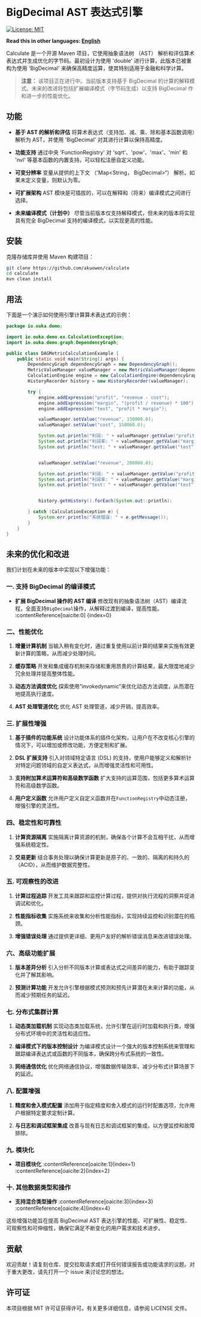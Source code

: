 # BigDecimal AST 表达式引擎

[![License: MIT](https://img.shields.io/badge/License-MIT-yellow.svg)](LICENSE)

**Read this in other languages: [English](README_CN.md)**

Calculate 是一个开源 Maven 项目，它使用抽象语法树 （AST）
解析和评估算术表达式并生成优化的字节码。最初设计为使用 'double' 进行计算，此版本已被重构为使用 'BigDecimal'
来确保高精度运算，使其特别适用于金融和科学计算。

> **注意：**
> 该项目正在进行中。当前版本支持基于 BigDecimal 的计算的解释模式。未来的改进将包括扩展编译模式（字节码生成）以支持
> BigDecimal 作和进一步的性能优化。

## 功能

- **基于 AST 的解析和评估**
  将算术表达式（支持加、减、乘、除和基本函数调用）解析为 AST，并使用 'BigDecimal' 对其进行计算以保持高精度。

- **功能支持**
  通过中央 'FunctionRegistry' 对 'sqrt'、'pow'、'max'、'min' 和 'nvl' 等基本函数的内置支持。可以轻松注册自定义功能。

- **可变分辨率**
  变量从提供的上下文 （'Map<String， BigDecimal>“） 解析。如果未定义变量，则默认为零。

- **可扩展架构**
  AST 模块是可插拔的，可以在解释和（将来）编译模式之间进行选择。

- **未来编译模式（计划中）**
  尽管当前版本仅支持解释模式，但未来的版本将实现具有完全 BigDecimal 支持的编译模式，以实现更高的性能。

## 安装

克隆存储库并使用 Maven 构建项目：

```bash
git clone https://github.com/akuowen/calculate
cd calculate
mvn clean install
```

## 用法

下面是一个演示如何使用引擎计算算术表达式的示例：

```java
package io.ouka.demo;

import io.ouka.demo.ex.CalculationException;
import io.ouka.demo.graph.DependencyGraph;

public class DAGMetricCalculationExample {
    public static void main(String[] args) {
        DependencyGraph dependencyGraph = new DependencyGraph();
        MetricValueManager valueManager = new MetricValueManager(dependencyGraph);
        CalculationEngine engine = new CalculationEngine(dependencyGraph, valueManager);
        HistoryRecorder history = new HistoryRecorder(valueManager);

        try {
            engine.addExpression("profit", "revenue - cost");
            engine.addExpression("margin", "(profit / revenue) * 100");
            engine.addExpression("test", "profit * margin");

            valueManager.setValue("revenue", 150000.0);
            valueManager.setValue("cost", 150000.0);

            System.out.println("利润: " + valueManager.getValue("profit"));
            System.out.println("利润率: " + valueManager.getValue("margin") + "%");
            System.out.println("test: " + valueManager.getValue("test"));


            valueManager.setValue("revenue", 200000.0);

            System.out.println("利润: " + valueManager.getValue("profit"));
            System.out.println("利润率: " + valueManager.getValue("margin") + "%");
            System.out.println("test: " + valueManager.getValue("test"));


            history.getHistory().forEach(System.out::println);

        } catch (CalculationException e) {
            System.err.println("系统错误: " + e.getMessage());
        }
    }
}


```



## 未来的优化和改进

我们计划在未来的版本中实现以下增强功能：

### 一. 支持 BigDecimal 的编译模式

- **扩展 BigDecimal 操作的 AST 编译**
修改现有的抽象语法树（AST）编译流程，全面支持`BigDecimal`操作，从解释过渡到编译，提高性能。​:contentReference[oaicite:0]
{index=0}

### 二、性能优化

1. **增量计算机制**
   当输入稍有变化时，通过重复使用以前计算的结果来实施有效更新计算的策略，从而减少处理时间。

2. **缓存策略**
   开发和集成缓存机制来存储和重用昂贵的计算结果，最大限度地减少冗余处理并提高整体性能。

3. **动态方法调度优化**
   探索使用“invokedynamic”来优化动态方法调度，从而潜在地提高执行速度。

4. **AST 处理管道优化**
   优化 AST 处理管道，减少开销，提高效率。

### 三. 扩展性增强

1. **基于插件的功能系统**
   设计功能体系的插件化架构，让用户在不改变核心引擎的情况下，可以增加或修改功能，方便定制和扩展。

2. **DSL 扩展支持**
   引入对领域特定语言 (DSL) 的支持，使用户能够定义和解析针对特定问题领域的自定义表达式，从而增强灵活性和可用性。

3. **支持附加算术运算符和高级数学函数**
   扩大支持的运算范围，包括更多算术运算符和高级数学函数。

4. **用户定义函数**
   允许用户定义自定义函数并在`FunctionRegistry`中动态注册，增强引擎的灵活性。

### 四、稳定性和可靠性

1. **计算资源隔离**
   实施隔离计算资源的机制，确保各个计算不会互相干扰，从而增强系统稳定性。

2. **交易更新**
   结合事务处理以确保计算更新是原子的、一致的、隔离的和持久的（ACID），从而维护数据完整性。

### 五. 可观察性的改进

1. **计算过程追踪**
   开发工具来跟踪和监控计算过程，提供对执行流程的洞察并促进调试和优化。

2. **性能指标收集**
   实施系统来收集和分析性能指标，实现持续监控和识别潜在的瓶颈。

3. **增强错误处理**
   通过提供更详细、更用户友好的解析错误消息来改进错误处理。

### 六、高级功能扩展

1. **版本差异分析**
引入分析不同版本计算或表达式之间差异的能力，有助于跟踪变化并了解其影响。

2. **预测计算功能**
   开发允许引擎根据模式预测和预先计算潜在未来计算的功能，从而减少预期任务的延迟。

### 七. 分布式集群计算

1. **动态类加载机制**
   实现动态类加载系统，允许引擎在运行时加载和执行类，增强分布式环境中的灵活性和适应性。

2. **编译模式下的版本控制设计**
   为编译模式设计一个强大的版本控制系统来管理和跟踪编译表达式或函数的不同版本，确保跨分布式系统的一致性。

3. **网络通信优化**
   优化网络通信协议，增强数据传输效率，减少分布式计算场景下的延迟。

### 八. 配置增强

1. **精度和舍入模式配置**
   添加用于指定精度和舍入模式的运行时配置选项，允许用户根据特定要求定制计算。

2. **与日志和调试框架集成**
   改善与现有日志和调试框架的集成，以方便监控和故障排除。

### 九. 模块化

- **项目模块化**
  :contentReference[oaicite:1]{index=1}​:contentReference[oaicite:2]{index=2}

### 十. 其他数据类型和操作

- **支持混合类型操作**
  :contentReference[oaicite:3]{index=3}​:contentReference[oaicite:4]{index=4}

这些增强功能旨在提高 BigDecimal AST 表达引擎的性能、可扩展性、稳定性、可观察性和可伸缩性，确保它满足不断变化的用户需求和技术进步。

## 贡献

欢迎贡献！请复刻仓库、提交拉取请求或打开任何错误报告或功能请求的议题。对于重大更改，请先打开一个 issue 来讨论您的想法。

## 许可证

本项目根据 MIT 许可证获得许可。有关更多详细信息，请参阅 LICENSE 文件。
